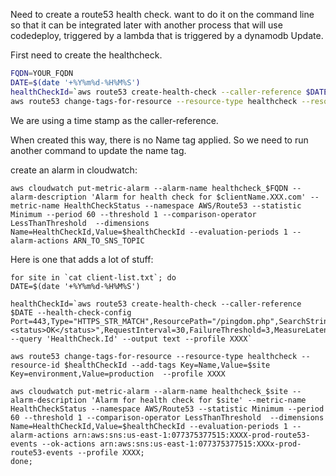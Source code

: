 Need to create a route53 health check.   want to do it on the command line so that it can be integrated later with another process
that will use codedeploy, triggered by a lambda that is triggered by a dynamodb Update.

First need to create the healthcheck.

```bash
FQDN=YOUR_FQDN
DATE=$(date '+%Y%m%d-%H%M%S')
healthCheckId=`aws route53 create-health-check --caller-reference $DATE --health-check-config Port=443,Type="HTTPS_STR_MATCH",ResourcePath="/pingdom.php",SearchString="<status>OK</status>",RequestInterval=30,FailureThreshold=3,MeasureLatency=true,Inverted=false,Disabled=false,EnableSNI=true,FullyQualifiedDomainName=$FQDN --query 'HealthCheck.Id' --output text`
aws route53 change-tags-for-resource --resource-type healthcheck --resource-id $healthCheckId --add-tags Key=Name,Value=XXXX.XXXX.com,Key=environment,Value=production --profile XXXX
```

We are using a time stamp as the caller-reference.

When created this way, there is no Name tag applied.  So we need to run another command to update the name tag.


create an alarm in cloudwatch:
```
aws cloudwatch put-metric-alarm --alarm-name healthcheck_$FQDN --alarm-description 'Alarm for health check for $clientName.XXX.com' --metric-name HealthCheckStatus --namespace AWS/Route53 --statistic Minimum --period 60 --threshold 1 --comparison-operator LessThanThreshold  --dimensions Name=HealthCheckId,Value=$healthCheckId --evaluation-periods 1 --alarm-actions ARN_TO_SNS_TOPIC
```

Here is one that adds a lot of stuff:
```
for site in `cat client-list.txt`; do 
DATE=$(date '+%Y%m%d-%H%M%S')

healthCheckId=`aws route53 create-health-check --caller-reference $DATE --health-check-config Port=443,Type="HTTPS_STR_MATCH",ResourcePath="/pingdom.php",SearchString="<status>OK</status>",RequestInterval=30,FailureThreshold=3,MeasureLatency=true,Inverted=false,Disabled=false,EnableSNI=true,FullyQualifiedDomainName=$site --query 'HealthCheck.Id' --output text --profile XXXX`

aws route53 change-tags-for-resource --resource-type healthcheck --resource-id $healthCheckId --add-tags Key=Name,Value=$site Key=environment,Value=production  --profile XXXX

aws cloudwatch put-metric-alarm --alarm-name healthcheck_$site --alarm-description 'Alarm for health check for $site' --metric-name HealthCheckStatus --namespace AWS/Route53 --statistic Minimum --period 60 --threshold 1 --comparison-operator LessThanThreshold  --dimensions Name=HealthCheckId,Value=$healthCheckId --evaluation-periods 1 --alarm-actions arn:aws:sns:us-east-1:077375377515:XXXX-prod-route53-events --ok-actions arn:aws:sns:us-east-1:077375377515:XXXx-prod-route53-events --profile XXXX;
done;
```


